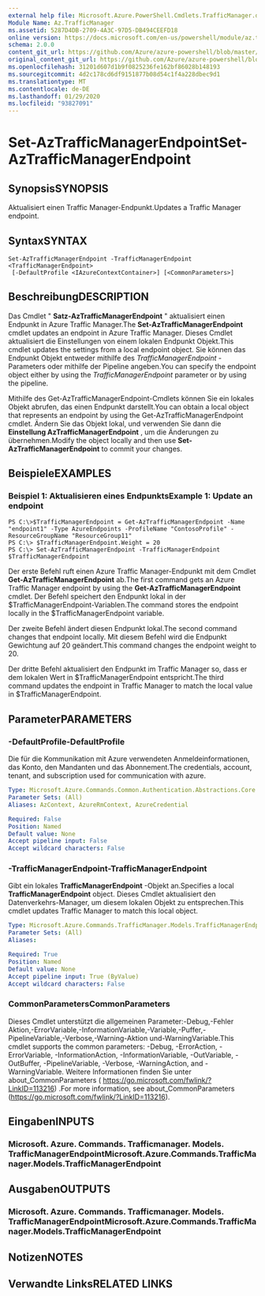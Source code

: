 ```yaml
---
external help file: Microsoft.Azure.PowerShell.Cmdlets.TrafficManager.dll-Help.xml
Module Name: Az.TrafficManager
ms.assetid: 5287D4DB-2709-4A3C-97D5-DB494CEEFD18
online version: https://docs.microsoft.com/en-us/powershell/module/az.trafficmanager/set-aztrafficmanagerendpoint
schema: 2.0.0
content_git_url: https://github.com/Azure/azure-powershell/blob/master/src/TrafficManager/TrafficManager/help/Set-AzTrafficManagerEndpoint.md
original_content_git_url: https://github.com/Azure/azure-powershell/blob/master/src/TrafficManager/TrafficManager/help/Set-AzTrafficManagerEndpoint.md
ms.openlocfilehash: 31201d607d1b9f0825236fe162bf86028b148193
ms.sourcegitcommit: 4d2c178cd6df9151877b08d54c1f4a228dbec9d1
ms.translationtype: MT
ms.contentlocale: de-DE
ms.lasthandoff: 01/29/2020
ms.locfileid: "93827091"
---
```

# <span data-ttu-id="f190b-101">Set-AzTrafficManagerEndpoint</span><span class="sxs-lookup"><span data-stu-id="f190b-101">Set-AzTrafficManagerEndpoint</span></span>

## <span data-ttu-id="f190b-102">Synopsis</span><span class="sxs-lookup"><span data-stu-id="f190b-102">SYNOPSIS</span></span>
<span data-ttu-id="f190b-103">Aktualisiert einen Traffic Manager-Endpunkt.</span><span class="sxs-lookup"><span data-stu-id="f190b-103">Updates a Traffic Manager endpoint.</span></span>

## <span data-ttu-id="f190b-104">Syntax</span><span class="sxs-lookup"><span data-stu-id="f190b-104">SYNTAX</span></span>

```
Set-AzTrafficManagerEndpoint -TrafficManagerEndpoint <TrafficManagerEndpoint>
 [-DefaultProfile <IAzureContextContainer>] [<CommonParameters>]
```

## <span data-ttu-id="f190b-105">Beschreibung</span><span class="sxs-lookup"><span data-stu-id="f190b-105">DESCRIPTION</span></span>
<span data-ttu-id="f190b-106">Das Cmdlet " **Satz-AzTrafficManagerEndpoint** " aktualisiert einen Endpunkt in Azure Traffic Manager.</span><span class="sxs-lookup"><span data-stu-id="f190b-106">The **Set-AzTrafficManagerEndpoint** cmdlet updates an endpoint in Azure Traffic Manager.</span></span>
<span data-ttu-id="f190b-107">Dieses Cmdlet aktualisiert die Einstellungen von einem lokalen Endpunkt Objekt.</span><span class="sxs-lookup"><span data-stu-id="f190b-107">This cmdlet updates the settings from a local endpoint object.</span></span>
<span data-ttu-id="f190b-108">Sie können das Endpunkt Objekt entweder mithilfe des *TrafficManagerEndpoint* -Parameters oder mithilfe der Pipeline angeben.</span><span class="sxs-lookup"><span data-stu-id="f190b-108">You can specify the endpoint object either by using the *TrafficManagerEndpoint* parameter or by using the pipeline.</span></span>

<span data-ttu-id="f190b-109">Mithilfe des Get-AzTrafficManagerEndpoint-Cmdlets können Sie ein lokales Objekt abrufen, das einen Endpunkt darstellt.</span><span class="sxs-lookup"><span data-stu-id="f190b-109">You can obtain a local object that represents an endpoint by using the Get-AzTrafficManagerEndpoint cmdlet.</span></span>
<span data-ttu-id="f190b-110">Ändern Sie das Objekt lokal, und verwenden Sie dann die **Einstellung AzTrafficManagerEndpoint** , um die Änderungen zu übernehmen.</span><span class="sxs-lookup"><span data-stu-id="f190b-110">Modify the object locally and then use **Set-AzTrafficManagerEndpoint** to commit your changes.</span></span>

## <span data-ttu-id="f190b-111">Beispiele</span><span class="sxs-lookup"><span data-stu-id="f190b-111">EXAMPLES</span></span>

### <span data-ttu-id="f190b-112">Beispiel 1: Aktualisieren eines Endpunkts</span><span class="sxs-lookup"><span data-stu-id="f190b-112">Example 1: Update an endpoint</span></span>
```
PS C:\>$TrafficManagerEndpoint = Get-AzTrafficManagerEndpoint -Name "endpoint1" -Type AzureEndpoints -ProfileName "ContosoProfile" -ResourceGroupName "ResourceGroup11"
PS C:\> $TrafficManagerEndpoint.Weight = 20
PS C:\> Set-AzTrafficManagerEndpoint -TrafficManagerEndpoint $TrafficManagerEndpoint
```

<span data-ttu-id="f190b-113">Der erste Befehl ruft einen Azure Traffic Manager-Endpunkt mit dem Cmdlet **Get-AzTrafficManagerEndpoint** ab.</span><span class="sxs-lookup"><span data-stu-id="f190b-113">The first command gets an Azure Traffic Manager endpoint by using the **Get-AzTrafficManagerEndpoint** cmdlet.</span></span>
<span data-ttu-id="f190b-114">Der Befehl speichert den Endpunkt lokal in der $TrafficManagerEndpoint-Variablen.</span><span class="sxs-lookup"><span data-stu-id="f190b-114">The command stores the endpoint locally in the $TrafficManagerEndpoint variable.</span></span>

<span data-ttu-id="f190b-115">Der zweite Befehl ändert diesen Endpunkt lokal.</span><span class="sxs-lookup"><span data-stu-id="f190b-115">The second command changes that endpoint locally.</span></span>
<span data-ttu-id="f190b-116">Mit diesem Befehl wird die Endpunkt Gewichtung auf 20 geändert.</span><span class="sxs-lookup"><span data-stu-id="f190b-116">This command changes the endpoint weight to 20.</span></span>

<span data-ttu-id="f190b-117">Der dritte Befehl aktualisiert den Endpunkt im Traffic Manager so, dass er dem lokalen Wert in $TrafficManagerEndpoint entspricht.</span><span class="sxs-lookup"><span data-stu-id="f190b-117">The third command updates the endpoint in Traffic Manager to match the local value in $TrafficManagerEndpoint.</span></span>

## <span data-ttu-id="f190b-118">Parameter</span><span class="sxs-lookup"><span data-stu-id="f190b-118">PARAMETERS</span></span>

### <span data-ttu-id="f190b-119">-DefaultProfile</span><span class="sxs-lookup"><span data-stu-id="f190b-119">-DefaultProfile</span></span>
<span data-ttu-id="f190b-120">Die für die Kommunikation mit Azure verwendeten Anmeldeinformationen, das Konto, den Mandanten und das Abonnement.</span><span class="sxs-lookup"><span data-stu-id="f190b-120">The credentials, account, tenant, and subscription used for communication with azure.</span></span>

```yaml
Type: Microsoft.Azure.Commands.Common.Authentication.Abstractions.Core.IAzureContextContainer
Parameter Sets: (All)
Aliases: AzContext, AzureRmContext, AzureCredential

Required: False
Position: Named
Default value: None
Accept pipeline input: False
Accept wildcard characters: False
```

### <span data-ttu-id="f190b-121">-TrafficManagerEndpoint</span><span class="sxs-lookup"><span data-stu-id="f190b-121">-TrafficManagerEndpoint</span></span>
<span data-ttu-id="f190b-122">Gibt ein lokales **TrafficManagerEndpoint** -Objekt an.</span><span class="sxs-lookup"><span data-stu-id="f190b-122">Specifies a local **TrafficManagerEndpoint** object.</span></span>
<span data-ttu-id="f190b-123">Dieses Cmdlet aktualisiert den Datenverkehrs-Manager, um diesem lokalen Objekt zu entsprechen.</span><span class="sxs-lookup"><span data-stu-id="f190b-123">This cmdlet updates Traffic Manager to match this local object.</span></span>

```yaml
Type: Microsoft.Azure.Commands.TrafficManager.Models.TrafficManagerEndpoint
Parameter Sets: (All)
Aliases:

Required: True
Position: Named
Default value: None
Accept pipeline input: True (ByValue)
Accept wildcard characters: False
```

### <span data-ttu-id="f190b-124">CommonParameters</span><span class="sxs-lookup"><span data-stu-id="f190b-124">CommonParameters</span></span>
<span data-ttu-id="f190b-125">Dieses Cmdlet unterstützt die allgemeinen Parameter:-Debug,-Fehler Aktion,-ErrorVariable,-InformationVariable,-Variable,-Puffer,-PipelineVariable,-Verbose,-Warning-Aktion und-WarningVariable.</span><span class="sxs-lookup"><span data-stu-id="f190b-125">This cmdlet supports the common parameters: -Debug, -ErrorAction, -ErrorVariable, -InformationAction, -InformationVariable, -OutVariable, -OutBuffer, -PipelineVariable, -Verbose, -WarningAction, and -WarningVariable.</span></span> <span data-ttu-id="f190b-126">Weitere Informationen finden Sie unter about_CommonParameters ( https://go.microsoft.com/fwlink/?LinkID=113216) .</span><span class="sxs-lookup"><span data-stu-id="f190b-126">For more information, see about_CommonParameters (https://go.microsoft.com/fwlink/?LinkID=113216).</span></span>

## <span data-ttu-id="f190b-127">Eingaben</span><span class="sxs-lookup"><span data-stu-id="f190b-127">INPUTS</span></span>

### <span data-ttu-id="f190b-128">Microsoft. Azure. Commands. Trafficmanager. Models. TrafficManagerEndpoint</span><span class="sxs-lookup"><span data-stu-id="f190b-128">Microsoft.Azure.Commands.TrafficManager.Models.TrafficManagerEndpoint</span></span>

## <span data-ttu-id="f190b-129">Ausgaben</span><span class="sxs-lookup"><span data-stu-id="f190b-129">OUTPUTS</span></span>

### <span data-ttu-id="f190b-130">Microsoft. Azure. Commands. Trafficmanager. Models. TrafficManagerEndpoint</span><span class="sxs-lookup"><span data-stu-id="f190b-130">Microsoft.Azure.Commands.TrafficManager.Models.TrafficManagerEndpoint</span></span>

## <span data-ttu-id="f190b-131">Notizen</span><span class="sxs-lookup"><span data-stu-id="f190b-131">NOTES</span></span>

## <span data-ttu-id="f190b-132">Verwandte Links</span><span class="sxs-lookup"><span data-stu-id="f190b-132">RELATED LINKS</span></span>
